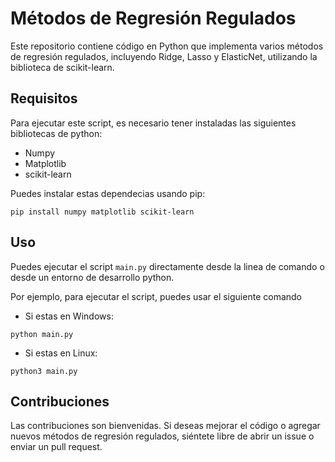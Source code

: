 # Métodos de Regresión Regulados

Este repositorio contiene código en Python que implementa varios métodos de regresión regulados, incluyendo Ridge, Lasso y ElasticNet, utilizando la biblioteca de scikit-learn.

## Requisitos

Para ejecutar este script, es necesario tener instaladas las siguientes bibliotecas de python:

- Numpy
- Matplotlib
- scikit-learn

Puedes instalar estas dependecias usando pip:

```
pip install numpy matplotlib scikit-learn
```

## Uso

Puedes ejecutar el script `main.py` directamente desde la linea de comando o desde un entorno de desarrollo python.

Por ejemplo, para ejecutar el script, puedes usar el siguiente comando

- Si estas en Windows:

```
python main.py
```

- Si estas en Linux:

```
python3 main.py
```


## Contribuciones

Las contribuciones son bienvenidas. Si deseas mejorar el código o agregar nuevos métodos de regresión regulados, siéntete libre de abrir un issue o enviar un pull request.
